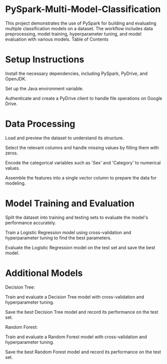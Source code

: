 # PySpark-Multi-Model-Classification
This project demonstrates the use of PySpark for building and evaluating multiple classification models on a dataset. The workflow includes data preprocessing, model training, hyperparameter tuning, and model evaluation with various models.  Table of Contents

# Setup Instructions
Install the necessary dependencies, including PySpark, PyDrive, and OpenJDK.

Set up the Java environment variable.

Authenticate and create a PyDrive client to handle file operations on Google Drive.
# Data Processing
Load and preview the dataset to understand its structure.

Select the relevant columns and handle missing values by filling them with zeros.

Encode the categorical variables such as 'Sex' and 'Category' to numerical values.

Assemble the features into a single vector column to prepare the data for modeling.
# Model Training and Evaluation
Split the dataset into training and testing sets to evaluate the model's performance accurately.

Train a Logistic Regression model using cross-validation and hyperparameter tuning to find the best parameters.

Evaluate the Logistic Regression model on the test set and save the best model.
# Additional Models
Decision Tree:

Train and evaluate a Decision Tree model with cross-validation and hyperparameter tuning.

Save the best Decision Tree model and record its performance on the test set.

Random Forest:

Train and evaluate a Random Forest model with cross-validation and hyperparameter tuning.

Save the best Random Forest model and record its performance on the test set.
